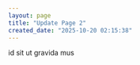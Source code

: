 ```yaml
---
layout: page
title: "Update Page 2"
created_date: "2025-10-20 02:15:38"
---
```


id sit ut gravida mus 
